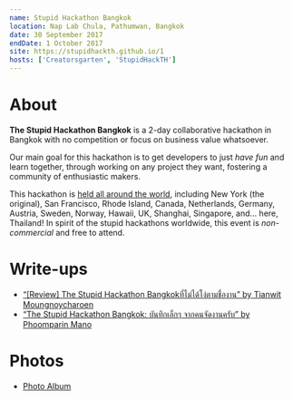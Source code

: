 ```yaml
---
name: Stupid Hackathon Bangkok
location: Nap Lab Chula, Pathumwan, Bangkok
date: 30 September 2017
endDate: 1 October 2017
site: https://stupidhackth.github.io/1
hosts: ['Creatorsgarten', 'StupidHackTH']
---
```


# About

**The Stupid Hackathon Bangkok** is a 2-day collaborative hackathon in Bangkok with no competition or focus on business value whatsoever.

Our main goal for this hackathon is to get developers to just *have fun* and learn together, through working on any project they want, fostering a community of enthusiastic makers.

This hackathon is [held all around the world](https://gist.github.com/cheeaun/c3fe6cbb11aef1e146a3474dccf63b87), including New York (the original), San Francisco, Rhode Island, Canada, Netherlands, Germany, Austria, Sweden, Norway, Hawaii, UK, Shanghai, Singapore, and… here, Thailand! In spirit of the stupid hackathons worldwide, this event is *non-commercial* and free to attend.

# Write-ups

- [“[Review] The Stupid Hackathon Bangkokที่ไม่ได้โง่ตามชื่องาน” by Tianwit Moungnoycharoen](https://medium.com/@jay44411/review-the-stupid-hackathon-bangkokที่ไม่ได้โง่ตามงาน-3a79b025f8a1)
- [“The Stupid Hackathon Bangkok: บันทึกเล็กๆ จากคนจัดงานครับ” by Phoomparin Mano](https://www.facebook.com/phoomparin.mano/posts/327207191078094)

# Photos

- [Photo Album](https://web.facebook.com/media/set/?set=a.632665243733052&type=1&l=391bd2507d)
